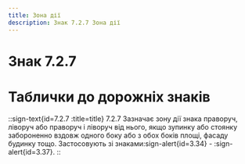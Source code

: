 ```yaml
---
title: Зона дії
description: Знак 7.2.7 Зона дії
---
```

# Знак 7.2.7
# Таблички до дорожніх знаків
::sign-text{id=7.2.7 :title=title}
7.2.7 Зазначає зону дії знака праворуч, ліворуч або праворуч і ліворуч від нього, якщо зупинку або стоянку забороненно вздовж одного боку або з обох боків площі, фасаду будинку тощо.
Застосовують зі знаками:sign-alert{id=3.34} - :sign-alert{id=3.37}.
::